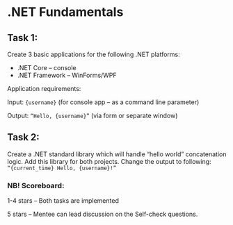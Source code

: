 # .NET Fundamentals

## Task 1:
Create 3 basic applications for the following .NET platforms:

- .NET Core – console
- .NET Framework – WinForms/WPF

Application requirements:

Input: `{username}` (for console app – as a command line parameter)

Output: `“Hello, {username}”` (via form or separate window)

## Task 2:
Create a .NET standard library which will handle “hello world” concatenation logic. Add this library for both projects. Change the output to following: `“{current_time} Hello, {username}!”`

### NB! Scoreboard:
1-4 stars – Both tasks are implemented

5 stars – Mentee can lead discussion on the Self-check questions.